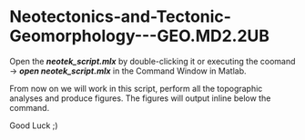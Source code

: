 # Neotectonics-and-Tectonic-Geomorphology---GEO.MD2.2UB





Open the ***neotek_script.mlx*** by double-clicking it or executing the coomand -> ***open neotek_script.mlx*** in the Command Window in Matlab.

From now on we will work in this script, perform all the topographic analyses and produce figures. The figures will output inline below the command.


Good Luck ;)
